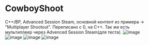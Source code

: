 # CowboyShoot

C++/BP, Advanced Session Steam, основной контент из примера -> "Multiplayer Shootout".
Переписано с 0, на C++. Так же есть мультиплеер через Advenced Session Steam(для теста).
![image](https://user-images.githubusercontent.com/77122840/186696708-670ef592-0405-49aa-a1f3-b5021ab2ced9.png)
![image](https://user-images.githubusercontent.com/77122840/186696760-fe3bf8b4-89d3-4ba4-b1ac-465221505aeb.png)
![image](https://user-images.githubusercontent.com/77122840/186696776-6b315757-4732-4eec-855d-1f8b3c52cd30.png)
![image](https://user-images.githubusercontent.com/77122840/186696861-dddaf492-8902-4e7f-90ca-3d4e6bb2ece3.png)


